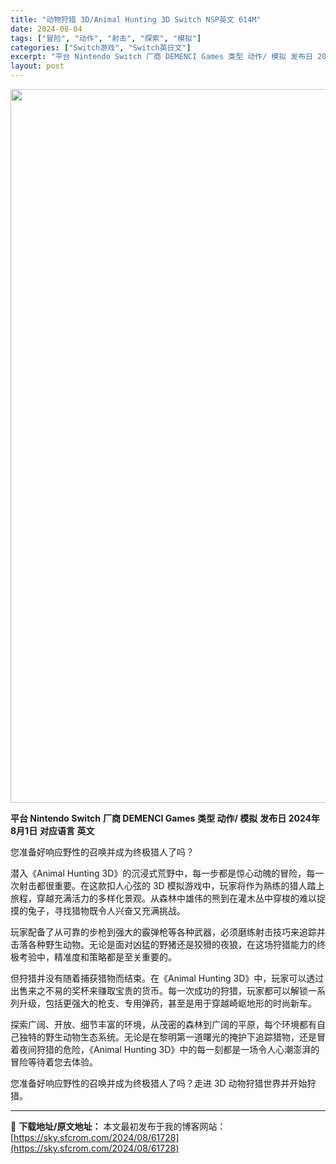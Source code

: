 ```yaml
---
title: "动物狩猎 3D/Animal Hunting 3D Switch NSP英文 614M"
date: 2024-08-04
tags: ["冒险", "动作", "射击", "探索", "模拟"]
categories: ["Switch游戏", "Switch英日文"]
excerpt: "平台 Nintendo Switch 厂商 DEMENCI Games 类型 动作/ 模拟 发布日 2024年8月1日 对应语言 英文 您准备好响应野性的召唤并成为终极猎人了吗？ 潜入《Animal Hunting 3D》的沉浸式荒野中，每一步都是惊心动魄的冒险，每一次射击都很重要。在这款扣人心弦的&hellip;"
layout: post
---
```


<img class="aligncenter size-full wp-image-61729" src="https://sky.sfcrom.com/wp-content/uploads/2024/08/2024080408202375.webp" alt="" width="700" height="1142" />

<strong>平台 Nintendo Switch</strong>
<strong>厂商 DEMENCI Games</strong>
<strong>类型 动作/ 模拟</strong>
<strong>发布日 2024年8月1日</strong>
<strong>对应语言 英文</strong>

您准备好响应野性的召唤并成为终极猎人了吗？

潜入《Animal Hunting 3D》的沉浸式荒野中，每一步都是惊心动魄的冒险，每一次射击都很重要。在这款扣人心弦的 3D 模拟游戏中，玩家将作为熟练的猎人踏上旅程，穿越充满活力的多样化景观。从森林中雄伟的熊到在灌木丛中穿梭的难以捉摸的兔子，寻找猎物既令人兴奋又充满挑战。

玩家配备了从可靠的步枪到强大的霰弹枪等各种武器，必须磨练射击技巧来追踪并击落各种野生动物。无论是面对凶猛的野猪还是狡猾的夜狼，在这场狩猎能力的终极考验中，精准度和策略都是至关重要的。

但狩猎并没有随着捕获猎物而结束。在《Animal Hunting 3D》中，玩家可以透过出售来之不易的奖杯来赚取宝贵的货币。每一次成功的狩猎，玩家都可以解锁一系列升级，包括更强大的枪支、专用弹药，甚至是用于穿越崎岖地形的时尚新车。

探索广阔、开放、细节丰富的环境，从茂密的森林到广阔的平原，每个环境都有自己独特的野生动物生态系统。无论是在黎明第一道曙光的掩护下追踪猎物，还是冒着夜间狩猎的危险，《Animal Hunting 3D》中的每一刻都是一场令人心潮澎湃的冒险等待着您去体验。

您准备好响应野性的召唤并成为终极猎人了吗？走进 3D 动物狩猎世界并开始狩猎。

---
📖 **下载地址/原文地址：** 本文最初发布于我的博客网站：[https://sky.sfcrom.com/2024/08/61728](https://sky.sfcrom.com/2024/08/61728)
